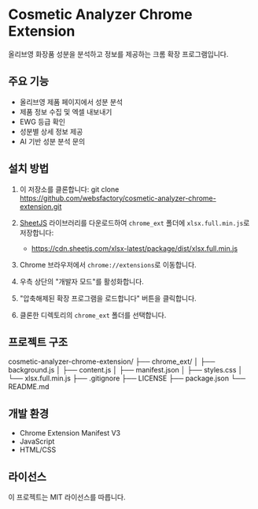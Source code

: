 # Cosmetic Analyzer Chrome Extension

올리브영 화장품 성분을 분석하고 정보를 제공하는 크롬 확장 프로그램입니다.

## 주요 기능

-   올리브영 제품 페이지에서 성분 분석
-   제품 정보 수집 및 엑셀 내보내기
-   EWG 등급 확인
-   성분별 상세 정보 제공
-   AI 기반 성분 분석 문의

## 설치 방법

1. 이 저장소를 클론합니다:
   git clone https://github.com/websfactory/cosmetic-analyzer-chrome-extension.git

2. [SheetJS](https://github.com/SheetJS/sheetjs) 라이브러리를 다운로드하여 `chrome_ext` 폴더에 `xlsx.full.min.js`로 저장합니다:

    - https://cdn.sheetjs.com/xlsx-latest/package/dist/xlsx.full.min.js

3. Chrome 브라우저에서 `chrome://extensions`로 이동합니다.
4. 우측 상단의 "개발자 모드"를 활성화합니다.
5. "압축해제된 확장 프로그램을 로드합니다" 버튼을 클릭합니다.
6. 클론한 디렉토리의 `chrome_ext` 폴더를 선택합니다.

## 프로젝트 구조

cosmetic-analyzer-chrome-extension/
├── chrome_ext/
│ ├── background.js
│ ├── content.js
│ ├── manifest.json
│ ├── styles.css
│ └── xlsx.full.min.js
├── .gitignore
├── LICENSE
├── package.json
└── README.md

## 개발 환경

-   Chrome Extension Manifest V3
-   JavaScript
-   HTML/CSS

## 라이선스

이 프로젝트는 MIT 라이선스를 따릅니다.
